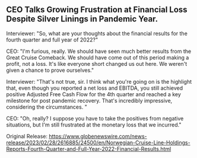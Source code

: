 ## CEO Talks Growing Frustration at Financial Loss Despite Silver Linings in Pandemic Year.


Interviewer: "So, what are your thoughts about the financial results for the fourth quarter and full year of 2022?"

CEO: "I'm furious, really. We should have seen much better results from the Great Cruise Comeback. We should have come out of this period making a profit, not a loss. It's like everyone short changed us out here. We weren't given a chance to prove ourselves."

Interviewer: "That's not true, sir. I think what you're going on is the highlight that, even though you reported a net loss and EBITDA, you still achieved positive Adjusted Free Cash Flow for the 4th quarter and reached a key milestone for post pandemic recovery. That's incredibly impressive, considering the circumstances. "

CEO: "Oh, really? I suppose you have to take the positives from negative situations, but I'm still frustrated at the monetary loss that we incurred."




Original Release: https://www.globenewswire.com/news-release/2023/02/28/2616885/24500/en/Norwegian-Cruise-Line-Holdings-Reports-Fourth-Quarter-and-Full-Year-2022-Financial-Results.html